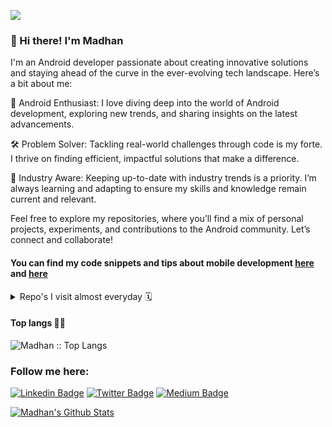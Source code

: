 ![](./images/images/top_banner_v1.png)

### 👋 Hi there! I'm Madhan

I'm an Android developer passionate about creating innovative solutions and staying ahead of the curve in the ever-evolving tech landscape. Here’s a bit about me:

📱 Android Enthusiast: I love diving deep into the world of Android development, exploring new trends, and sharing insights on the latest advancements.

🛠 Problem Solver: Tackling real-world challenges through code is my forte. I thrive on finding efficient, impactful solutions that make a difference.

🚀 Industry Aware: Keeping up-to-date with industry trends is a priority. I’m always learning and adapting to ensure my skills and knowledge remain current and relevant.


Feel free to explore my repositories, where you’ll find a mix of personal projects, experiments, and contributions to the Android community. Let’s connect and collaborate!

#### You can find my code snippets and tips about mobile development [here](https://github.com/madhanKMani/flutter_content_hub) and [here](https://medium.com/@madhanKmani)


<details>
  <summary>Repo's I visit almost everyday 🗓️</summary>
  
  [![Readme Card](https://github-readme-stats.vercel.app/api/pin/?username=madhanKMani&repo=flutter_content_hub&theme=github_dark)](https://github.com/madhanKMani/flutter_content_hub)

</details>

<h4 align="left">Top langs 🧑‍💻</h4>

<p align="left"><img src="https://github-readme-stats.vercel.app/api/top-langs/?username=madhanKMani&langs_count=10&theme=tokyonight&layout=compact" alt="Madhan :: Top Langs" /></p>


### Follow me here:

[![Linkedin Badge](https://img.shields.io/badge/LinkedIn-0077B5?style=for-the-badge&logo=linkedin&logoColor=white)](https://www.linkedin.com/in/madhankanakamani/)  [![Twitter Badge](https://img.shields.io/badge/Twitter-1DA1F2?style=for-the-badge&logo=twitter&logoColor=white)](https://twitter.com/MadhanKMani) [![Medium Badge](https://img.shields.io/badge/Medium-121000?style=for-the-badge&logo=medium&logoColor=white)]()

[![Madhan's Github Stats](https://github-readme-stats.vercel.app/api?username=madhanKMani&count_private=true&theme=default&show_icons=true)](	https://medium.com/@madhanKmani)
